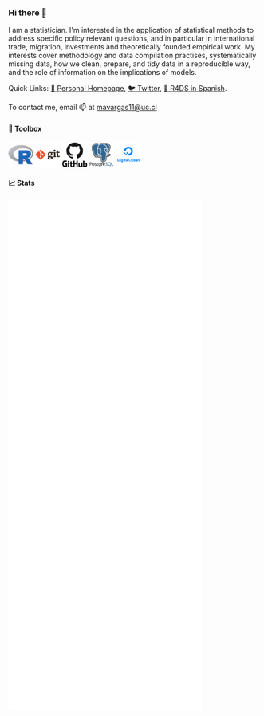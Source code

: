 ### Hi there 👋

I am a statistician. I'm interested in the application of statistical methods to address specific policy relevant questions, and in particular in international trade, migration, investments and theoretically founded empirical work. My interests cover methodology and data compilation practises, systematically missing data, how we clean, prepare, and tidy data in a reproducible way, and the role of information on the implications of models. 

Quick Links: [🔗 Personal Homepage](https://pacha.dev/), [🐦 Twitter](https://twitter.com/pachadotdev), [📖 R4DS in Spanish](https://es.r4ds.hadley.nz/).

To contact me, email 📫 at mavargas11@uc.cl

#### 🧰 Toolbox 
<img src="https://raw.githubusercontent.com/devicons/devicon/master/icons/r/r-original.svg" alt="R Logo" width="50" height="50"/> <img src="https://raw.githubusercontent.com/devicons/devicon/master/icons/git/git-original-wordmark.svg" alt="Git Logo" width="50" height="50"/> <img src="https://raw.githubusercontent.com/devicons/devicon/master/icons/github/github-original-wordmark.svg" alt="Github Logo" width="50" height="50"/> <img src="https://raw.githubusercontent.com/devicons/devicon/master/icons/postgresql/postgresql-original-wordmark.svg" alt="SQL Logo" width="50" height="50"/> <img src="https://raw.githubusercontent.com/devicons/devicon/master/icons/digitalocean/digitalocean-original-wordmark.svg" alt="DigitalOcean Logo" width="50" height="50"/>

#### 📈 Stats 

![Metrics](https://github.com/pachadotdev/pachadotdev/raw/main/github-metrics.svg)
